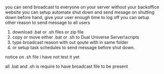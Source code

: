 you can send broadcast to everyone on your server without your backoffice website
you can setup automate shut down and send mesage on shutting down before hand, give your user enough time to log off
you can setup other reason to send message to all users 

1. download .bat or .sh files or zip file
2. copy or move either .bat or .sh to Dual Universe Server\scripts
3. type broadcast reason with out qoute with in same folder
4. or setup task schedules to send message before shut down.

notice on .sh file i have not test it yet

all .bat and .sh is require to have broadcast file to be present 
